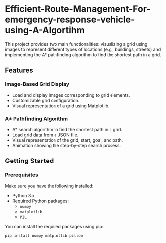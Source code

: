 # Efficient-Route-Management-For-emergency-response-vehicle-using-A-Algortihm

This project provides two main functionalities: visualizing a grid using images to represent different types of locations (e.g., buildings, streets) and implementing the A* pathfinding algorithm to find the shortest path in a grid. 

## Features

### Image-Based Grid Display
- Load and display images corresponding to grid elements.
- Customizable grid configuration.
- Visual representation of a grid using Matplotlib.

### A* Pathfinding Algorithm
- A* search algorithm to find the shortest path in a grid.
- Load grid data from a JSON file.
- Visual representation of the grid, start, goal, and path.
- Animation showing the step-by-step search process.

## Getting Started

### Prerequisites

Make sure you have the following installed:

- Python 3.x
- Required Python packages:
  - `numpy`
  - `matplotlib`
  - `PIL`

You can install the required packages using pip:

```bash
pip install numpy matplotlib pillow
